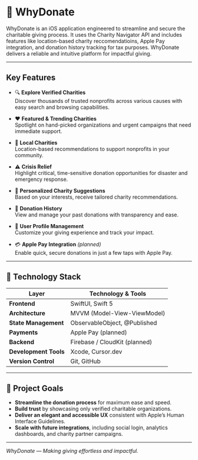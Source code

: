 # 📱 WhyDonate

WhyDonate is an iOS application engineered to streamline and secure the charitable giving process.
It uses the Charity Navigator API and includes features like location-based charity reccomendatioins, Apple Pay integration, and donation history tracking for tax purposes. WhyDonate delivers a reliable and intuitive platform for impactful giving.

---

## Key Features

- 🔍 **Explore Verified Charities**  
  Discover thousands of trusted nonprofits across various causes with easy search and browsing capabilities.

- ❤️ **Featured & Trending Charities**  
  Spotlight on hand-picked organizations and urgent campaigns that need immediate support.

- 📍 **Local Charities**  
  Location-based recommendations to support nonprofits in your community.

- ⚠️ **Crisis Relief**  
  Highlight critical, time-sensitive donation opportunities for disaster and emergency response.

- 🧠 **Personalized Charity Suggestions**  
  Based on your interests, receive tailored charity recommendations.

- 🧾 **Donation History**  
  View and manage your past donations with transparency and ease.

- 👤 **User Profile Management**  
  Customize your giving experience and track your impact.

- 💳 **Apple Pay Integration** *(planned)*  
  Enable quick, secure donations in just a few taps with Apple Pay.

---

## 🧰 Technology Stack

| Layer            | Technology & Tools                    |
|------------------|-------------------------------------|
| **Frontend**     | SwiftUI, Swift 5                    |
| **Architecture** | MVVM (Model-View-ViewModel)         |
| **State Management** | ObservableObject, @Published        |
| **Payments**     | Apple Pay (planned)                 |
| **Backend**      | Firebase / CloudKit (planned)       |
| **Development Tools** | Xcode, Cursor.dev                   |
| **Version Control** | Git, GitHub                        |

---

## 🎯 Project Goals

- **Streamline the donation process** for maximum ease and speed.
- **Build trust** by showcasing only verified charitable organizations.
- **Deliver an elegant and accessible UX** consistent with Apple’s Human Interface Guidelines.
- **Scale with future integrations**, including social login, analytics dashboards, and charity partner campaigns.

---

*WhyDonate — Making giving effortless and impactful.*
